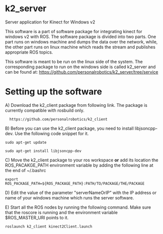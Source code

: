 k2_server
=========
Server application for Kinect for Windows v2

This software is a part of software package for integrating kinect for windows v2 with ROS. The software package is divided into two parts. One part runs on windows machine and dumps the data over the network, while, the other part runs on linux machine which reads the stream and publishes appropriate ROS topics.

This software is meant to be run on the linux side of the system. The corresponding package to run on the windows side is called k2_server and can be found at: https://github.com/personalrobotics/k2_server/tree/service

Setting up the software
=======================

A) Download the k2_client package from following link. The package is currently compatible with rosbuild only.

      https://github.com/personalrobotics/k2_client

B) Before you can use the k2_client package, you need to install libjsoncpp-dev. Use the following code snippet for it.

`sudo apt-get update`

`sudo apt-get install libjsoncpp-dev`

C) Move the k2_client package to your ros workspace **or** add its location the ROS_PACAKGE_PATH environment variable by adding the following line at the end of ~/.bashrc

`export ROS_PACKAGE_PATH=${ROS_PACKAGE_PATH}:PATH/TO/PACKAGE/THE/PACKAGE`

D) Edit the value of the parameter "serverNameOrIP" with the IP address or name of your windows machine which runs the server software.

E) Start all the ROS nodes by running the following command. Make sure that the roscore is running and the environment variable $ROS_MASTER_URI points to it.

`roslaunch k2_client kinect2Client.launch`
